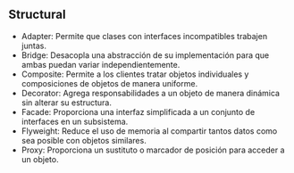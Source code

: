 ## Structural

- Adapter: Permite que clases con interfaces incompatibles trabajen juntas.
- Bridge: Desacopla una abstracción de su implementación para que ambas puedan variar independientemente.
- Composite: Permite a los clientes tratar objetos individuales y composiciones de objetos de manera uniforme.
- Decorator: Agrega responsabilidades a un objeto de manera dinámica sin alterar su estructura.
- Facade: Proporciona una interfaz simplificada a un conjunto de interfaces en un subsistema.
- Flyweight: Reduce el uso de memoria al compartir tantos datos como sea posible con objetos similares.
- Proxy: Proporciona un sustituto o marcador de posición para acceder a un objeto.